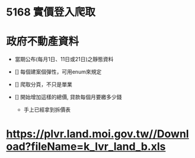 # 5168 實價登入爬取

# 政府不動產資料
- 當期公布(每月1日、11日或21日)之靜態資料

- [] 每個建案個彈性，可用enum來規定
- [] 爬取分頁，不只是單業
- [] 開始增加這樣的總價, 貸款每個月要繳多少錢
    - 手上已經拿到拆價表

# https://plvr.land.moi.gov.tw//Download?fileName=k_lvr_land_b.xls